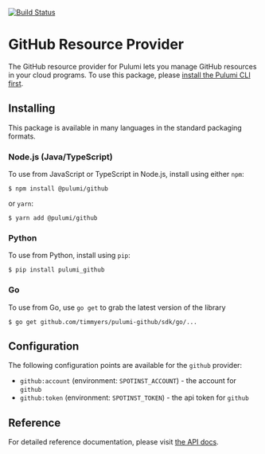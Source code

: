 [![Build Status](https://travis-ci.com/timmyers/pulumi-github.svg?branch=master)](https://travis-ci.com/timmyers/pulumi-github)

# GitHub Resource Provider

The GitHub resource provider for Pulumi lets you manage GitHub resources in your cloud programs. To use
this package, please [install the Pulumi CLI first](https://pulumi.io/).

## Installing

This package is available in many languages in the standard packaging formats.

### Node.js (Java/TypeScript)

To use from JavaScript or TypeScript in Node.js, install using either `npm`:

    $ npm install @pulumi/github

or `yarn`:

    $ yarn add @pulumi/github

### Python

To use from Python, install using `pip`:

    $ pip install pulumi_github

### Go

To use from Go, use `go get` to grab the latest version of the library

    $ go get github.com/timmyers/pulumi-github/sdk/go/...

## Configuration

The following configuration points are available for the `github` provider:

- `github:account` (environment: `SPOTINST_ACCOUNT`) - the account for `github`
- `github:token` (environment: `SPOTINST_TOKEN`) - the api token for `github`

## Reference

For detailed reference documentation, please visit [the API docs][1].

[1]: https://www.pulumi.com/docs/reference/pkg/nodejs/pulumi/github/index.html
